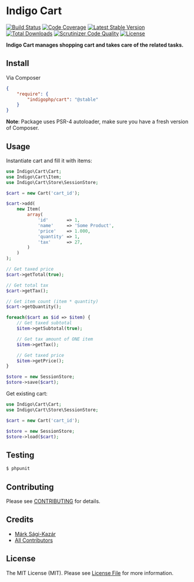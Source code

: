 # Indigo Cart

[![Build Status](https://travis-ci.org/indigophp/cart.svg?branch=develop)](https://travis-ci.org/indigophp/cart)
[![Code Coverage](https://scrutinizer-ci.com/g/indigophp/cart/badges/coverage.png?s=08dc6c57aba0eb1fe81802736abc1d28e3730395)](https://scrutinizer-ci.com/g/indigophp/cart/)
[![Latest Stable Version](https://poser.pugx.org/indigophp/cart/v/stable.png)](https://packagist.org/packages/indigophp/cart)
[![Total Downloads](https://poser.pugx.org/indigophp/cart/downloads.png)](https://packagist.org/packages/indigophp/cart)
[![Scrutinizer Code Quality](https://scrutinizer-ci.com/g/indigophp/cart/badges/quality-score.png?s=8db49a4f6804240a1add0ac9400b621c1735a656)](https://scrutinizer-ci.com/g/indigophp/cart/)
[![License](https://poser.pugx.org/indigophp/cart/license.png)](https://packagist.org/packages/indigophp/cart)

**Indigo Cart manages shopping cart and takes care of the related tasks.**


## Install

Via Composer

``` json
{
    "require": {
        "indigophp/cart": "@stable"
    }
}
```

**Note**: Package uses PSR-4 autoloader, make sure you have a fresh version of Composer.


## Usage

Instantiate cart and fill it with items:

``` php
use Indigo\Cart\Cart;
use Indigo\Cart\Item;
use Indigo\Cart\Store\SessionStore;

$cart = new Cart('cart_id');

$cart->add(
    new Item(
        array(
            'id'       => 1,
            'name'     => 'Some Product',
            'price'    => 1.000,
            'quantity' => 1,
            'tax'      => 27,
        )
    )
);

// Get taxed price
$cart->getTotal(true);

// Get total tax
$cart->getTax();

// Get item count (item * quantity)
$cart->getQuantity();

foreach($cart as $id => $item) {
    // Get taxed subtotal
    $item->getSubtotal(true);

    // Get tax amount of ONE item
    $item->getTax();

    // Get taxed price
    $item->getPrice();
}

$store = new SessionStore;
$store->save($cart);
```

Get existing cart:

``` php
use Indigo\Cart\Cart;
use Indigo\Cart\Store\SessionStore;

$cart = new Cart('cart_id');

$store = new SessionStore;
$store->load($cart);
```


## Testing

``` bash
$ phpunit
```


## Contributing

Please see [CONTRIBUTING](https://github.com/indigophp/cart/blob/develop/CONTRIBUTING.md) for details.


## Credits

- [Márk Sági-Kazár](https://github.com/sagikazarmark)
- [All Contributors](https://github.com/indigophp/cart/contributors)


## License

The MIT License (MIT). Please see [License File](https://github.com/indigophp/cart/blob/develop/LICENSE) for more information.
